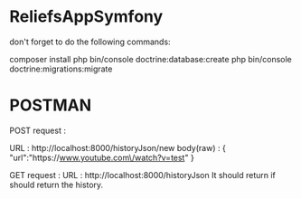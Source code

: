 # ReliefsAppSymfony

don't forget to do the following commands:

composer install
php bin/console doctrine:database:create
php bin/console doctrine:migrations:migrate

# POSTMAN

POST request :

URL : http://localhost:8000/historyJson/new
body(raw) : 
{
	"url":"https:\/\/www.youtube.com\/watch?v=test"
}

GET request :
URL : http://localhost:8000/historyJson
It should return if should return the history.
